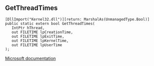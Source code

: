 ## GetThreadTimes

```
[DllImport("Kernel32.dll")][return: MarshalAs(UnmanagedType.Bool)]
public static extern bool GetThreadTimes(
   IntPtr hThread,
   out FILETIME lpCreationTime,
   out FILETIME lpExitTime,
   out FILETIME lpKernelTime,
   out FILETIME lpUserTime
);
```

[Microsoft documentation](https://docs.microsoft.com/en-us/windows/win32/api/processthreadsapi/nf-processthreadsapi-getthreadtimes)
